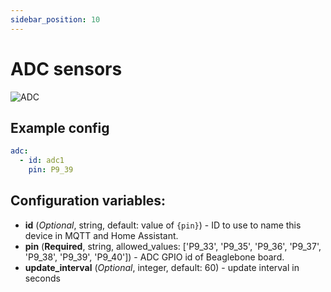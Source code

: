 ```yaml
---
sidebar_position: 10
---
```


# ADC sensors

![ADC](/img/adc.png)

## Example config

```yaml title="Example config"
adc:
  - id: adc1
    pin: P9_39
```

## Configuration variables:

- **id** (_Optional_, string, default: value of `{pin}`) - ID to use to name this device in MQTT and Home Assistant.
- **pin** (**Required**, string, allowed_values: ['P9_33', 'P9_35', 'P9_36', 'P9_37', 'P9_38', 'P9_39', 'P9_40']) - ADC GPIO id of Beaglebone board.
- **update_interval** (_Optional_, integer, default: 60) - update interval in seconds
